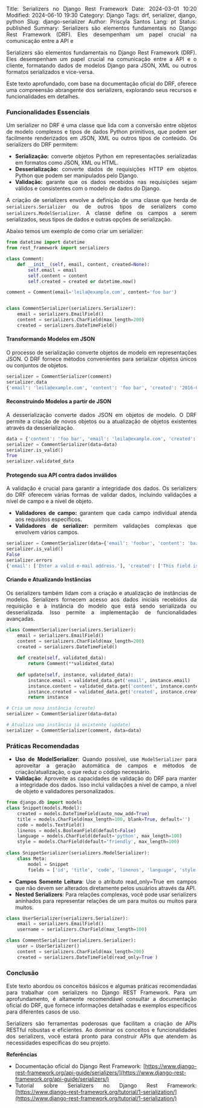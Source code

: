 Title: Serializers no Django Rest Framework
Date: 2024-03-01 10:20
Modified: 2024-06-10 19:30
Category: Django
Tags: drf, serializer, django, python
Slug: django-serializer
Author: Priscyla Santos
Lang: pt
Status: published
Summary: Serializers são elementos fundamentais no Django Rest Framework (DRF). Eles desempenham um papel crucial na comunicação entre a API e

<style>body {text-align: justify}</style>

Serializers são elementos fundamentais no Django Rest Framework (DRF). Eles desempenham um papel crucial na comunicação entre a API e o cliente, formatando dados de modelos Django para JSON, XML ou outros formatos serializados e vice-versa.

Este texto aprofundado, com base na documentação oficial do DRF, oferece uma compreensão abrangente dos serializers, explorando seus recursos e funcionalidades em detalhes.

### Funcionalidades Essenciais
Um serializer no DRF é uma classe que lida com a conversão entre objetos de modelo complexos e tipos de dados Python primitivos, que podem ser facilmente renderizados em JSON, XML ou outros tipos de conteúdo. Os serializers do DRF permitem:

- **Serialização:** converte objetos Python em representações serializadas em formatos como JSON, XML ou HTML.
- **Desserialização:** converte dados de requisições HTTP em objetos Python que podem ser manipulados pelo Django.
- **Validação:** garante que os dados recebidos nas requisições sejam válidos e consistentes com o modelo de dados do Django.

A criação de serializers envolve a definição de uma classe que herda de `serializers.Serializer` ou  de outros tipos de serializers como `serializers.ModelSerializer`. A classe define os campos a serem serializados, seus tipos de dados e outras opções de serialização. 

Abaixo temos um exemplo de como criar um serializer:

```python
from datetime import datetime
from rest_framework import serializers

class Comment:
    def __init__(self, email, content, created=None):
        self.email = email
        self.content = content
        self.created = created or datetime.now()

comment = Comment(email='leila@example.com', content='foo bar')


class CommentSerializer(serializers.Serializer):
    email = serializers.EmailField()
    content = serializers.CharField(max_length=200)
    created = serializers.DateTimeField()
```

#### Transformando Modelos em JSON
O processo de serialização converte objetos de modelo em representações JSON. O DRF fornece métodos convenientes para serializar objetos únicos ou conjuntos de objetos.

```python
serializer = CommentSerializer(comment)
serializer.data
{'email': 'leila@example.com', 'content': 'foo bar', 'created': '2016-01-27T15:17:10.375877'}
```

#### Reconstruindo Modelos a partir de JSON

A desserialização converte dados JSON em objetos de modelo. O DRF permite a criação de novos objetos ou a atualização de objetos existentes através da desserialização.

```python
data = {'content': 'foo bar', 'email': 'leila@example.com', 'created': datetime.now()}
serializer = CommentSerializer(data=data)
serializer.is_valid()
True
serializer.validated_data
```

#### Protegendo sua API contra dados inválidos
A validação é crucial para garantir a integridade dos dados. Os serializers do DRF oferecem várias formas de validar dados, incluindo validações a nível de campo e a nível de objeto. 

* **Validadores de campo:** garantem que cada campo individual atenda aos requisitos específicos.
* **Validadores de serializer:** permitem validações complexas que envolvem vários campos.

```python
serializer = CommentSerializer(data={'email': 'foobar', 'content': 'baz'})
serializer.is_valid()
False
serializer.errors
{'email': ['Enter a valid e-mail address.'], 'created': ['This field is required.']}
```

#### Criando e Atualizando Instâncias
Os serializers também lidam com a criação e atualização de instâncias de modelos. 
Serializers fornecem acesso aos dados iniciais recebidos da requisição e à instância do modelo que está sendo serializada ou desserializada. 
Isso permite a implementação de funcionalidades avançadas.

```python
class CommentSerializer(serializers.Serializer):
    email = serializers.EmailField()
    content = serializers.CharField(max_length=200)
    created = serializers.DateTimeField()
    
    def create(self, validated_data):
        return Comment(**validated_data)
    
    def update(self, instance, validated_data):
        instance.email = validated_data.get('email', instance.email)
        instance.content = validated_data.get('content', instance.content)
        instance.created = validated_data.get('created', instance.created)
        return instance
```

```python
# Cria um nova instância (create)
serializer = CommentSerializer(data=data)

# Atualiza uma instância já exixtente (update)
serializer = CommentSerializer(comment, data=data)
```

### Práticas Recomendadas
- **Uso de ModelSerializer**: Quando possível, use `ModelSerializer` para aproveitar a geração automática de campos e métodos de criação/atualização, o que reduz o código necessário.
- **Validação**: Aproveite as capacidades de validação do DRF para manter a integridade dos dados. Isso inclui validações a nível de campo, a nível de objeto e validadores personalizados.

```python
from django.db import models
class Snippet(models.Model):
    created = models.DateTimeField(auto_now_add=True)
    title = models.CharField(max_length=100, blank=True, default='')
    code = models.TextField()
    linenos = models.BooleanField(default=False)
    language = models.CharField(default='python', max_length=100)
    style = models.CharField(default='friendly', max_length=100)
    
class SnippetSerializer(serializers.ModelSerializer):
    class Meta:
        model = Snippet
        fields = ['id', 'title', 'code', 'linenos', 'language', 'style']
```

- **Campos Somente Leitura**: Use o atributo read_only=True em campos que não devem ser alterados diretamente pelos usuários através da API.
- **Nested Serializers**: Para relações complexas, você pode usar serializers aninhados para representar relações de um para muitos ou muitos para muitos.

```python
class UserSerializer(serializers.Serializer):
    email = serializers.EmailField()
    username = serializers.CharField(max_length=100)

class CommentSerializer(serializers.Serializer):
    user = UserSerializer()
    content = serializers.CharField(max_length=200)
    created = serializers.DateTimeField(read_only=True )
```

### Conclusão
Este texto abordou os conceitos básicos e algumas práticas recomendadas para trabalhar com serializers no Django REST Framework. Para um aprofundamento, é altamente recomendável consultar a documentação oficial do DRF, que fornece informações detalhadas e exemplos específicos para diferentes casos de uso.

Serializers são ferramentas poderosas que facilitam a criação de APIs RESTful robustas e eficientes. Ao dominar os conceitos e funcionalidades dos serializers, você estará pronto para construir APIs que atendem às necessidades específicas do seu projeto.

**Referências**

* Documentação oficial do Django Rest Framework: [https://www.django-rest-framework.org/api-guide/serializers/](https://www.django-rest-framework.org/api-guide/serializers/)
* Tutorial sobre Serializers no Django Rest Framework: [https://www.django-rest-framework.org/tutorial/1-serialization/](https://www.django-rest-framework.org/tutorial/1-serialization/)
